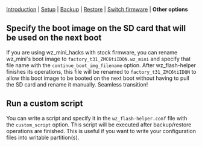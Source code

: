 [Introduction](README.md) | [Setup](README_setup.md) | [Backup](README_backup.md) | [Restore](README_restore.md) | [Switch firmware](README_switch_fw.md) | **Other options**

## Specify the boot image on the SD card that will be used on the next boot
If you are using wz_mini_hacks with stock firmware, you can rename wz_mini's boot image to `factory_t31_ZMC6tiIDQN.wz_mini` and specify that file name with the `continue_boot_img_filename` option. After wz_flash-helper finishes its operations, this file will be renamed to `factory_t31_ZMC6tiIDQN` to allow this boot image to be booted on the next boot without having to pull the SD card and rename it manually. Seamless transition!

## Run a custom script
You can write a script and specify it in the `wz_flash-helper.conf` file with the `custom_script` option. This script will be executed after backup/restore operations are finished. This is useful if you want to write your configuration files into writable partition(s).


